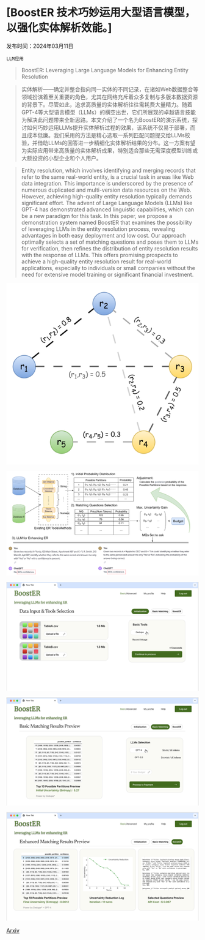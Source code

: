 # [BoostER 技术巧妙运用大型语言模型，以强化实体解析效能。]

发布时间：2024年03月11日

`LLM应用`

> BoostER: Leveraging Large Language Models for Enhancing Entity Resolution

> 实体解析——确定并整合指向同一实体的不同记录，在诸如Web数据整合等领域扮演着至关重要的角色，尤其在网络充斥着众多复制与多版本数据资源的背景下。尽管如此，追求高质量的实体解析往往需耗费大量精力。随着GPT-4等大型语言模型（LLMs）的横空出世，它们所展现的卓越语言技能为解决此问题带来全新思路。本文介绍了一个名为BoostER的演示系统，探讨如何巧妙运用LLMs提升实体解析过程的效果，该系统不仅易于部署，而且成本低廉。我们采用的方法是精心选取一系列匹配问题提交给LLMs校验，并借助LLMs的回答进一步精细化实体解析结果的分布。这一方案有望为实际应用带来高质量的实体解析成果，特别适合那些无需深度模型训练或大额投资的小型企业和个人用户。

> Entity resolution, which involves identifying and merging records that refer to the same real-world entity, is a crucial task in areas like Web data integration. This importance is underscored by the presence of numerous duplicated and multi-version data resources on the Web. However, achieving high-quality entity resolution typically demands significant effort. The advent of Large Language Models (LLMs) like GPT-4 has demonstrated advanced linguistic capabilities, which can be a new paradigm for this task. In this paper, we propose a demonstration system named BoostER that examines the possibility of leveraging LLMs in the entity resolution process, revealing advantages in both easy deployment and low cost. Our approach optimally selects a set of matching questions and poses them to LLMs for verification, then refines the distribution of entity resolution results with the response of LLMs. This offers promising prospects to achieve a high-quality entity resolution result for real-world applications, especially to individuals or small companies without the need for extensive model training or significant financial investment.

![BoostER 技术巧妙运用大型语言模型，以强化实体解析效能。](../../../paper_images/2403.06434/x1.png)

![BoostER 技术巧妙运用大型语言模型，以强化实体解析效能。](../../../paper_images/2403.06434/x2.png)

![BoostER 技术巧妙运用大型语言模型，以强化实体解析效能。](../../../paper_images/2403.06434/page1.jpg)

![BoostER 技术巧妙运用大型语言模型，以强化实体解析效能。](../../../paper_images/2403.06434/page2.jpg)

![BoostER 技术巧妙运用大型语言模型，以强化实体解析效能。](../../../paper_images/2403.06434/page3.jpg)

[Arxiv](https://arxiv.org/abs/2403.06434)